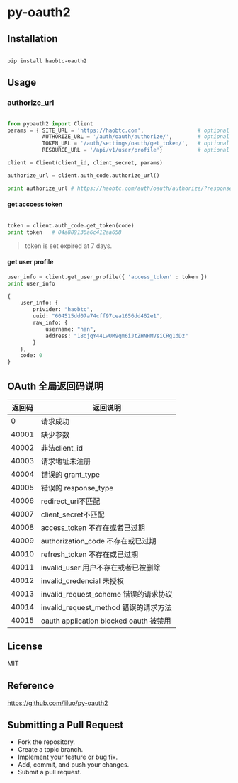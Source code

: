 # py-oauth2


## Installation

```

pip install haobtc-oauth2

```

## Usage

### authorize_url

```python

from pyoauth2 import Client
params = { SITE_URL = 'https://haobtc.com',                 # optional 
           AUTHORIZE_URL = '/auth/oauth/authorize/',        # optional 
           TOKEN_URL = '/auth/settings/oauth/get_token/',   # optional   
           RESOURCE_URL = '/api/v1/user/profile'}           # optional 

client = Client(client_id, client_secret, params)

authorize_url = client.auth_code.authorize_url()

print authorize_url # https://haobtc.com/auth/oauth/authorize/?response_type=code&client_id=b3ca01d932e643faa32d

``` 

#### get acccess token 

```python

token = client.auth_code.get_token(code)
print token   # 04a889136a6c412aa658

```

> token is set expired at 7 days.


#### get user profile

```python 
user_info = client.get_user_profile({ 'access_token' : token })
print user_info
``` 

```python
{
    user_info: {
        privider: "haobtc",
        uuid: "604515dd07a74cff97cea1656dd462e1",
        raw_info: {
            username: "han",
            address: "18ojqY44LwUM9qm6iJtZHNHMVsiCRg1dDz"
        }
    },
    code: 0
}
```


## OAuth 全局返回码说明

| 返回码     | 返回说明   |
| ----------| -------- |
| 0         | 请求成功  |
| 40001     | 缺少参数|
| 40002     | 非法client_id |
| 40003     | 请求地址未注册 |
| 40004     | 错误的 grant_type |
| 40005     | 错误的 response_type |
| 40006     | redirect_uri不匹配 |
| 40007     | client_secret不匹配 |
| 40008     | access_token 不存在或者已过期 |
| 40009     | authorization_code 不存在或已过期 |
| 40010     | refresh_token 不存在或已过期 |
| 40011     | invalid_user 用户不存在或者已被删除|
| 40012     | invalid_credencial 未授权|
| 40013     | invalid_request_scheme 错误的请求协议|
| 40014     | invalid_request_method 错误的请求方法|
| 40015     | oauth application blocked oauth 被禁用|

## License

MIT

## Reference

https://github.com/liluo/py-oauth2

## Submitting a Pull Request
* Fork the repository.
* Create a topic branch.
* Implement your feature or bug fix.
* Add, commit, and push your changes.
* Submit a pull request.
